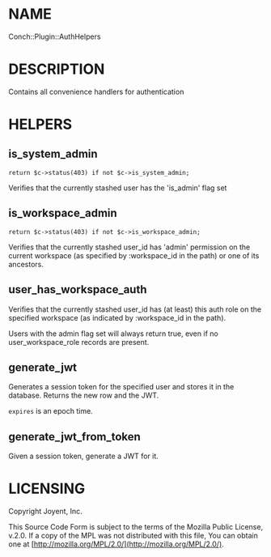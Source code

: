 # NAME

Conch::Plugin::AuthHelpers

# DESCRIPTION

Contains all convenience handlers for authentication

# HELPERS

## is\_system\_admin

```
return $c->status(403) if not $c->is_system_admin;
```

Verifies that the currently stashed user has the 'is\_admin' flag set

## is\_workspace\_admin

```
return $c->status(403) if not $c->is_workspace_admin;
```

Verifies that the currently stashed user\_id has 'admin' permission on the current workspace (as
specified by :workspace\_id in the path) or one of its ancestors.

## user\_has\_workspace\_auth

Verifies that the currently stashed user\_id has (at least) this auth role on the specified
workspace (as indicated by :workspace\_id in the path).

Users with the admin flag set will always return true, even if no user\_workspace\_role records
are present.

## generate\_jwt

Generates a session token for the specified user and stores it in the database.
Returns the new row and the JWT.

`expires` is an epoch time.

## generate\_jwt\_from\_token

Given a session token, generate a JWT for it.

# LICENSING

Copyright Joyent, Inc.

This Source Code Form is subject to the terms of the Mozilla Public License,
v.2.0. If a copy of the MPL was not distributed with this file, You can obtain
one at [http://mozilla.org/MPL/2.0/](http://mozilla.org/MPL/2.0/).
